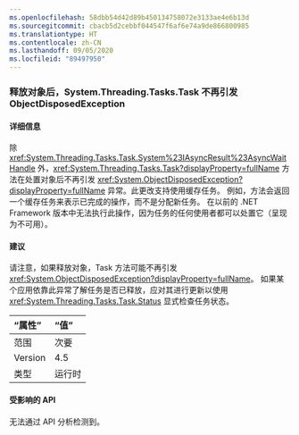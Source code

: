 ```yaml
---
ms.openlocfilehash: 58dbb54d42d89b450134758072e3133ae4e6b13d
ms.sourcegitcommit: cbacb5d2cebbf044547f6af6e74a9de866800985
ms.translationtype: HT
ms.contentlocale: zh-CN
ms.lasthandoff: 09/05/2020
ms.locfileid: "89497950"
---
```

### <a name="systemthreadingtaskstask-no-longer-throw-objectdisposedexception-after-object-is-disposed"></a>释放对象后，System.Threading.Tasks.Task 不再引发 ObjectDisposedException

#### <a name="details"></a>详细信息

除 <xref:System.Threading.Tasks.Task.System%23IAsyncResult%23AsyncWaitHandle> 外，<xref:System.Threading.Tasks.Task?displayProperty=fullName> 方法在处置对象后不再引发 <xref:System.ObjectDisposedException?displayProperty=fullName> 异常。此更改支持使用缓存任务。 例如，方法会返回一个缓存任务来表示已完成的操作，而不是分配新任务。 在以前的 .NET Framework 版本中无法执行此操作，因为任务的任何使用者都可以处置它（呈现为不可用）。

#### <a name="suggestion"></a>建议

请注意，如果释放对象，Task 方法可能不再引发 <xref:System.ObjectDisposedException?displayProperty=fullName>。 如果某个应用依靠此异常了解任务是否已释放，应对其进行更新以使用 <xref:System.Threading.Tasks.Task.Status> 显式检查任务状态。

| “属性”    | “值”       |
|:--------|:------------|
| 范围   |次要|
|Version|4.5|
|类型|运行时|

#### <a name="affected-apis"></a>受影响的 API

无法通过 API 分析检测到。

<!--

#### Affected APIs

Not detectable via API analysis.

-->
